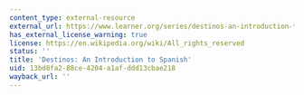 ```yaml
---
content_type: external-resource
external_url: https://www.learner.org/series/destinos-an-introduction-to-spanish/
has_external_license_warning: true
license: https://en.wikipedia.org/wiki/All_rights_reserved
status: ''
title: 'Destinos: An Introduction to Spanish'
uid: 13bd8fa2-88ce-4204-a1af-ddd13cbae218
wayback_url: ''
---
```

